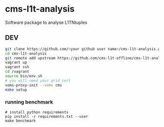 # cms-l1t-analysis
Software package to analyse L1TNtuples


## DEV
```bash
git clone https://github.com/<your github user name>/cms-l1t-analysis.git
cd cms-l1t-analysis
git remote add upstream https://github.com/cms-l1t-offline/cms-l1t-analysis.git
vagrant up
vagrant ssh
cd /vagrant
source bin/env.sh
# you will need your grid cert
voms-proxy-init --voms cms
make setup
```

### running benchmark
```
# install python requirements
pip install -r requirements.txt --user
make benchmark
```
